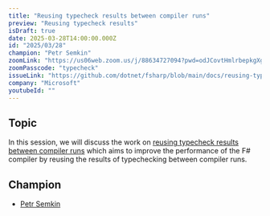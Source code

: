 ```yaml
---
title: "Reusing typecheck results between compiler runs"
preview: "Reusing typecheck results"
isDraft: true
date: 2025-03-28T14:00:00.000Z
id: "2025/03/28"
champion: "Petr Semkin"
zoomLink: "https://us06web.zoom.us/j/88634727094?pwd=odJCovtHmlrbepkgXgw57MbiE9qPPu.1"
zoomPasscode: "typecheck"
issueLink: "https://github.com/dotnet/fsharp/blob/main/docs/reusing-typechecking-results.md"
company: "Microsoft"
youtubeId: ""
---
```


## Topic

In this session, we will discuss the work on [reusing typecheck results between compiler runs](https://github.com/dotnet/fsharp/blob/main/docs/reusing-typechecking-results.md)
which aims to improve the performance of the F# compiler by reusing the results of typechecking between compiler runs.

## Champion

- [Petr Semkin](https://twitter.com/psfinaki)


